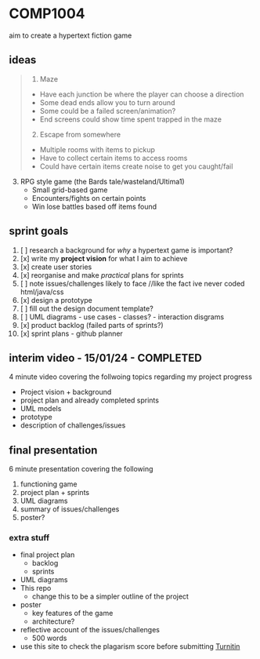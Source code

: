 # COMP1004

aim to create a hypertext fiction game 

## ideas
> 1.	Maze
>	- Have each junction be where the player can choose a direction
>	- Some dead ends allow you to turn around
>	- Some could be a failed screen/animation?
>	- End screens could show time spent trapped in the maze
> 2.	Escape from somewhere
>	- Multiple rooms with items to pickup 
>	- Have to collect certain items to access rooms
>	- Could have certain items create noise​ to get you caught/fail
3.	RPG style game (the Bards tale/wasteland/Ultima1)
	- Small grid-based game
	- Encounters/fights on certain points
	- Win lose battles based off items found

## sprint goals
1. [ ] research a background for *why* a hypertext game is important? 
2. [x] write my **project vision** for what I aim to achieve
3. [x] create user stories
4. [x] reorganise and make *practical* plans for sprints
5. [ ] note issues/challenges likely to face //like the fact ive never coded html/java/css
6. [x] design a prototype
7. [ ] fill out the design document template?
8. [ ] UML diagrams - use cases - classes? - interaction disgrams 
9. [x] product backlog (failed parts of sprints?)
10. [x] sprint plans - github planner

## interim video - 15/01/24 - COMPLETED
4 minute video covering the follwoing topics regarding my project progress
* Project vision + background
* project plan and already completed sprints
* UML models
* prototype
* description of challenges/issues

## final presentation
6 minute presentation covering the following
1. functioning game
2. project plan + sprints
3. UML diagrams
4. summary of issues/challenges
5. poster?

### extra stuff 
* final project plan
	- backlog
	- sprints
* UML diagrams
* This repo
  - change this to be a simpler outline of the project
* poster
  - key features of the game
  - architecture?
* reflective account of the issues/challenges
  - 500 words
* use this site to check the plagarism score before submitting [Turnitin](http://www.turnitinuk.com/)
